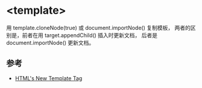 # \<template>


用 template.cloneNode(true) 或 document.importNode() 复制模板，
两者的区别是，前者在用 target.appendChild() 插入时更新文档，
后者是 document.importNode() 更新文档。

## 参考

- [HTML's New Template Tag](http://www.html5rocks.com/en/tutorials/webcomponents/template/)
